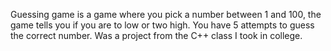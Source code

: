 Guessing game is a game where you pick a number between 1 and 100, the game tells you if you are to low or two high.
You have 5 attempts to guess the correct number. 
Was a project from the C++ class I took in college.
